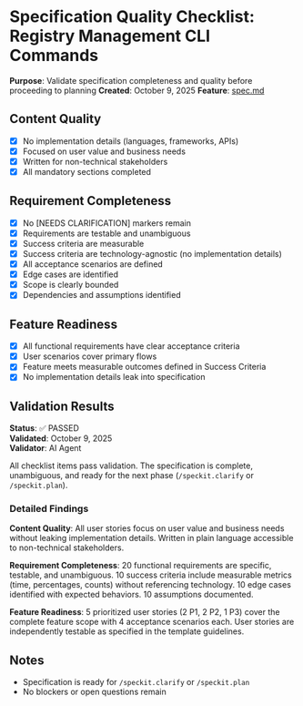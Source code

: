 # Specification Quality Checklist: Registry Management CLI Commands

**Purpose**: Validate specification completeness and quality before proceeding to planning
**Created**: October 9, 2025
**Feature**: [spec.md](../spec.md)

## Content Quality

- [x] No implementation details (languages, frameworks, APIs)
- [x] Focused on user value and business needs
- [x] Written for non-technical stakeholders
- [x] All mandatory sections completed

## Requirement Completeness

- [x] No [NEEDS CLARIFICATION] markers remain
- [x] Requirements are testable and unambiguous
- [x] Success criteria are measurable
- [x] Success criteria are technology-agnostic (no implementation details)
- [x] All acceptance scenarios are defined
- [x] Edge cases are identified
- [x] Scope is clearly bounded
- [x] Dependencies and assumptions identified

## Feature Readiness

- [x] All functional requirements have clear acceptance criteria
- [x] User scenarios cover primary flows
- [x] Feature meets measurable outcomes defined in Success Criteria
- [x] No implementation details leak into specification

## Validation Results

**Status**: ✅ PASSED  
**Validated**: October 9, 2025  
**Validator**: AI Agent

All checklist items pass validation. The specification is complete, unambiguous, and ready for the next phase (`/speckit.clarify` or `/speckit.plan`).

### Detailed Findings

**Content Quality**: All user stories focus on user value and business needs without leaking implementation details. Written in plain language accessible to non-technical stakeholders.

**Requirement Completeness**: 20 functional requirements are specific, testable, and unambiguous. 10 success criteria include measurable metrics (time, percentages, counts) without referencing technology. 10 edge cases identified with expected behaviors. 10 assumptions documented.

**Feature Readiness**: 5 prioritized user stories (2 P1, 2 P2, 1 P3) cover the complete feature scope with 4 acceptance scenarios each. User stories are independently testable as specified in the template guidelines.

## Notes

- Specification is ready for `/speckit.clarify` or `/speckit.plan`
- No blockers or open questions remain
